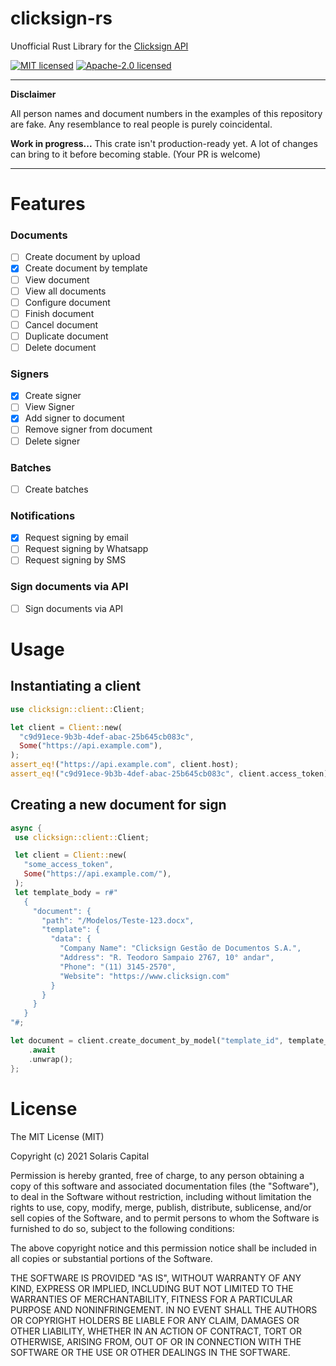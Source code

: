 # clicksign-rs

Unofficial Rust Library for the [Clicksign API](https://developers.clicksign.com/)

[![MIT licensed](https://img.shields.io/badge/License-MIT-blue.svg)](./LICENSE-MIT)
[![Apache-2.0 licensed](https://img.shields.io/badge/License-Apache%202.0-blue.svg)](./LICENSE-APACHE)

---
**Disclaimer**

All person names and document numbers in the examples of this repository are
fake. Any resemblance to real people is purely coincidental.

**Work in progress...**
This crate isn't production-ready yet. A lot of changes can bring to it before
becoming stable. (Your PR is welcome)

---
# Features
### Documents
- [ ] Create document by upload
- [x] Create document by template
- [ ] View document
- [ ] View all documents
- [ ] Configure document
- [ ] Finish document
- [ ] Cancel document
- [ ] Duplicate document
- [ ] Delete document

### Signers
- [x] Create signer
- [ ] View Signer
- [x] Add signer to document
- [ ] Remove signer from document
- [ ] Delete signer

### Batches
- [ ] Create batches

### Notifications
- [x] Request signing by email
- [ ] Request signing by Whatsapp
- [ ] Request signing by SMS

### Sign documents via API
- [ ] Sign documents via API

# Usage
## Instantiating a client
```rust
use clicksign::client::Client;

let client = Client::new(
  "c9d91ece-9b3b-4def-abac-25b645cb083c",
  Some("https://api.example.com"),
);
assert_eq!("https://api.example.com", client.host);
assert_eq!("c9d91ece-9b3b-4def-abac-25b645cb083c", client.access_token);
```
## Creating a new document for sign

```rust
async {
 use clicksign::client::Client;

 let client = Client::new(
   "some_access_token",
   Some("https://api.example.com/"),
 );
 let template_body = r#"
   {
     "document": {
       "path": "/Modelos/Teste-123.docx",
       "template": {
         "data": {
           "Company Name": "Clicksign Gestão de Documentos S.A.",
           "Address": "R. Teodoro Sampaio 2767, 10° andar",
           "Phone": "(11) 3145-2570",
           "Website": "https://www.clicksign.com"
         }
       }
     }
   }
"#;

let document = client.create_document_by_model("template_id", template_body)
    .await
    .unwrap();
};
```
# License
The MIT License (MIT)

Copyright (c) 2021 Solaris Capital <bptech at solcap dot com dot br>

Permission is hereby granted, free of charge, to any person obtaining a copy
of this software and associated documentation files (the "Software"), to deal
in the Software without restriction, including without limitation the rights
to use, copy, modify, merge, publish, distribute, sublicense, and/or sell
copies of the Software, and to permit persons to whom the Software is
furnished to do so, subject to the following conditions:

The above copyright notice and this permission notice shall be included in
all copies or substantial portions of the Software.

THE SOFTWARE IS PROVIDED "AS IS", WITHOUT WARRANTY OF ANY KIND, EXPRESS OR
IMPLIED, INCLUDING BUT NOT LIMITED TO THE WARRANTIES OF MERCHANTABILITY,
FITNESS FOR A PARTICULAR PURPOSE AND NONINFRINGEMENT. IN NO EVENT SHALL THE
AUTHORS OR COPYRIGHT HOLDERS BE LIABLE FOR ANY CLAIM, DAMAGES OR OTHER
LIABILITY, WHETHER IN AN ACTION OF CONTRACT, TORT OR OTHERWISE, ARISING FROM,
OUT OF OR IN CONNECTION WITH THE SOFTWARE OR THE USE OR OTHER DEALINGS IN
THE SOFTWARE.
